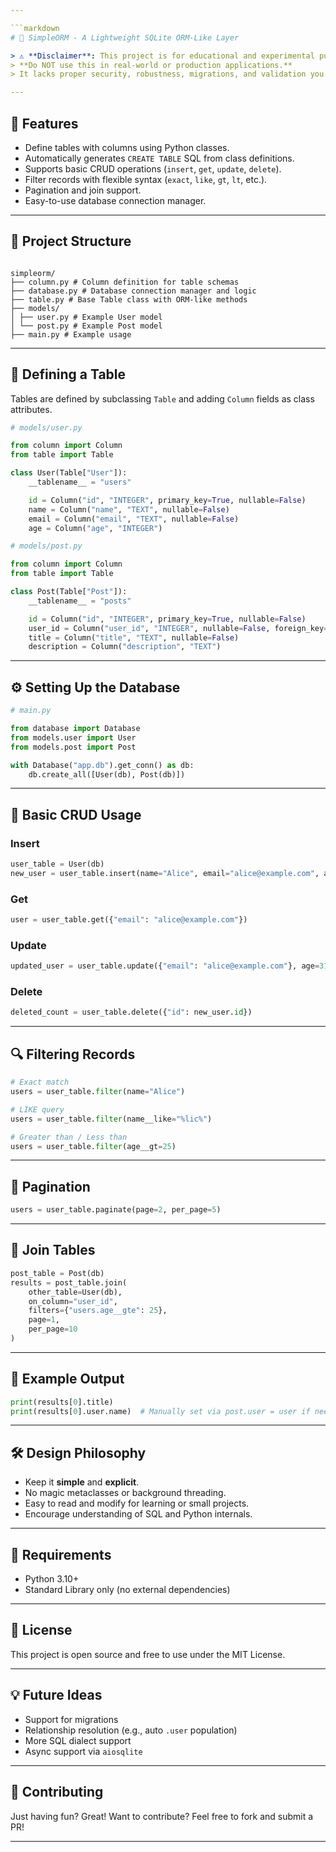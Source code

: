 ```yaml
---

```markdown
# 🐍 SimpleORM - A Lightweight SQLite ORM-Like Layer

> ⚠️ **Disclaimer**: This project is for educational and experimental purposes only.  
> **Do NOT use this in real-world or production applications.**  
> It lacks proper security, robustness, migrations, and validation you'd expect from a full ORM.

---
```


## 🚀 Features

- Define tables with columns using Python classes.
- Automatically generates `CREATE TABLE` SQL from class definitions.
- Supports basic CRUD operations (`insert`, `get`, `update`, `delete`).
- Filter records with flexible syntax (`exact`, `like`, `gt`, `lt`, etc.).
- Pagination and join support.
- Easy-to-use database connection manager.

---

## 📁 Project Structure

```

simpleorm/
├── column.py # Column definition for table schemas
├── database.py # Database connection manager and logic
├── table.py # Base Table class with ORM-like methods
├── models/
│ ├── user.py # Example User model
│ └── post.py # Example Post model
├── main.py # Example usage

```

---

## 🧱 Defining a Table

Tables are defined by subclassing `Table` and adding `Column` fields as class attributes.

```python
# models/user.py

from column import Column
from table import Table

class User(Table["User"]):
    __tablename__ = "users"

    id = Column("id", "INTEGER", primary_key=True, nullable=False)
    name = Column("name", "TEXT", nullable=False)
    email = Column("email", "TEXT", nullable=False)
    age = Column("age", "INTEGER")
```

```python
# models/post.py

from column import Column
from table import Table

class Post(Table["Post"]):
    __tablename__ = "posts"

    id = Column("id", "INTEGER", primary_key=True, nullable=False)
    user_id = Column("user_id", "INTEGER", nullable=False, foreign_key="users.id")
    title = Column("title", "TEXT", nullable=False)
    description = Column("description", "TEXT")
```

---

## ⚙️ Setting Up the Database

```python
# main.py

from database import Database
from models.user import User
from models.post import Post

with Database("app.db").get_conn() as db:
    db.create_all([User(db), Post(db)])
```

---

## 📝 Basic CRUD Usage

### Insert

```python
user_table = User(db)
new_user = user_table.insert(name="Alice", email="alice@example.com", age=30)
```

### Get

```python
user = user_table.get({"email": "alice@example.com"})
```

### Update

```python
updated_user = user_table.update({"email": "alice@example.com"}, age=31)
```

### Delete

```python
deleted_count = user_table.delete({"id": new_user.id})
```

---

## 🔍 Filtering Records

```python
# Exact match
users = user_table.filter(name="Alice")

# LIKE query
users = user_table.filter(name__like="%lic%")

# Greater than / Less than
users = user_table.filter(age__gt=25)
```

---

## 📄 Pagination

```python
users = user_table.paginate(page=2, per_page=5)
```

---

## 🔗 Join Tables

```python
post_table = Post(db)
results = post_table.join(
    other_table=User(db),
    on_column="user_id",
    filters={"users.age__gte": 25},
    page=1,
    per_page=10
)
```

---

## 🧪 Example Output

```python
print(results[0].title)
print(results[0].user.name)  # Manually set via post.user = user if needed
```

---

## 🛠️ Design Philosophy

- Keep it **simple** and **explicit**.
- No magic metaclasses or background threading.
- Easy to read and modify for learning or small projects.
- Encourage understanding of SQL and Python internals.

---

## 📌 Requirements

- Python 3.10+
- Standard Library only (no external dependencies)

---

## 📜 License

This project is open source and free to use under the MIT License.

---

## 💡 Future Ideas

- Support for migrations
- Relationship resolution (e.g., auto `.user` population)
- More SQL dialect support
- Async support via `aiosqlite`

---

## 👏 Contributing

Just having fun? Great! Want to contribute? Feel free to fork and submit a PR!

---
